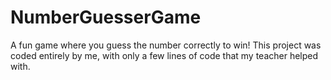 # NumberGuesserGame
A fun game where you guess the number correctly to win! This project was coded entirely by me, with only a few lines of code that my teacher helped with.
